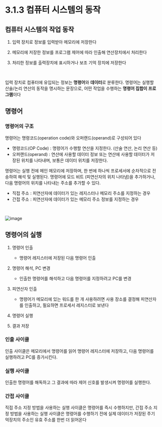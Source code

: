 # 3.1.3 컴퓨터 시스템의 동작

## 컴퓨터 시스템의 작업 동작

1. 입력 장치로 정보를 입력받아 메모리에 저장한다

2. 메모리에 저장한 정보를 프로그램 제어에 따라 인출해 연산장치에서 처리한다

3. 처리한 정보를 출력장치에 표시하거나 보조 기억 장치에 저장한다

<br>

입력 장치로 컴퓨터에 유입되는 정보는 **명령어**와 **데이터**로 분류한다. 명령어는 실행할 산술/논리 연산의 동작을 명시하는 문장으로, 어떤 작업을 수행하는 **명령어 집합이 프로그램**이다

## 명령어

### 명령어의 구조
명령어는 명령코드(operation code)와 오퍼랜드(operand)로 구성되어 있다

- 명령코드(OP Code) : 명령어가 수행할 연산을 지정한다. (산술 연산, 논리 연산 등)
- 오퍼랜드(operand) : 연산에 사용할 데이터 정보 또는 연산에 사용할 데이터가 저장된 위치를 나타내며, 보통은 데이터 위치를 저장한다. 

명령어는 실행 전에 메인 메모리에 저장하며, 한 번에 하나씩 프로세서에 순차적으로 전송하여 해석 및 실행된다. 명령어에 모드 비트 (피연산자의 위치 나타냄)을 추가하거나, 다음 명령어의 위치를 나타내는 주소를 추가할 수 있다.
- 직접 주소 : 피연산자에 데이터가 있는 레지스터나 메모리 주소를 지정하는 경우
- 간접 주소 : 피연산자에 데이터가 있는 메모리 주소 정보를 지정하는 경우

<br>

![image](https://github.com/sxunea/CS-Study/assets/81434152/d99d9f22-8af2-485f-a23f-0896cf2d2484)

## 명령어의 실행 

1. 명령어 인출 
    - 명령어 레지스터에 저장된 다음 명령어 인출

2. 명령어 해석, PC 변경
    - 인출한 명령어를 해석하고 다음 명령어를 지정하려고 PC를 변경

3. 피연산자 인출
    - 명령어가 메모리에 있는 워드를 한 개 사용하려면 사용 장소를 결정해 피연산자를 인출하고, 필요하면 프로세서 레지스터로 보낸다

4. 명령어 실행

5. 결과 저장

### 인출 사이클

인출 사이클은 메모리에서 명령어를 읽어 명령어 레지스터에 저장하고, 다음 명령어를 실행하려고 PC를 증가시킨다. 

### 실행 사이클

인출한 명령어를 해독하고 그 결과에 따라 제어 신호를 발생시켜 명령어를 실행한다.

### 간접 사이클

직접 주소 지정 방법을 사용하는 실행 사이클은 명령어를 즉시 수행하지만, 간접 주소 지정 방법을 사용하는 실행 사이클은 명령어를 수행하기 전에 실제 데이터가 저장된 주기억장치의 주소인 유효 주소를 한번 더 읽어온다